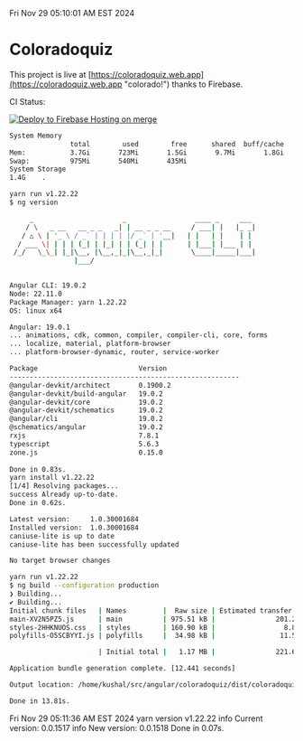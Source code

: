Fri Nov 29 05:10:01 AM EST 2024

# Coloradoquiz


This project is live at [https://coloradoquiz.web.app](https://coloradoquiz.web.app "colorado!") thanks to Firebase.

CI Status: 

[![Deploy to Firebase Hosting on merge](https://github.com/teamkushal/coloradoquiz/actions/workflows/firebase-hosting-merge.yml/badge.svg)](https://github.com/teamkushal/coloradoquiz/actions/workflows/firebase-hosting-merge.yml)

```bash
System Memory
               total        used        free      shared  buff/cache   available
Mem:           3.7Gi       723Mi       1.5Gi       9.7Mi       1.8Gi       3.0Gi
Swap:          975Mi       540Mi       435Mi
System Storage
1.4G	.
```
```bash
yarn run v1.22.22
$ ng version

     _                      _                 ____ _     ___
    / \   _ __   __ _ _   _| | __ _ _ __     / ___| |   |_ _|
   / △ \ | '_ \ / _` | | | | |/ _` | '__|   | |   | |    | |
  / ___ \| | | | (_| | |_| | | (_| | |      | |___| |___ | |
 /_/   \_\_| |_|\__, |\__,_|_|\__,_|_|       \____|_____|___|
                |___/
    

Angular CLI: 19.0.2
Node: 22.11.0
Package Manager: yarn 1.22.22
OS: linux x64

Angular: 19.0.1
... animations, cdk, common, compiler, compiler-cli, core, forms
... localize, material, platform-browser
... platform-browser-dynamic, router, service-worker

Package                         Version
---------------------------------------------------------
@angular-devkit/architect       0.1900.2
@angular-devkit/build-angular   19.0.2
@angular-devkit/core            19.0.2
@angular-devkit/schematics      19.0.2
@angular/cli                    19.0.2
@schematics/angular             19.0.2
rxjs                            7.8.1
typescript                      5.6.3
zone.js                         0.15.0
    
Done in 0.83s.
yarn install v1.22.22
[1/4] Resolving packages...
success Already up-to-date.
Done in 0.62s.
```
```bash
Latest version:     1.0.30001684
Installed version:  1.0.30001684
caniuse-lite is up to date
caniuse-lite has been successfully updated

No target browser changes
```
```bash
yarn run v1.22.22
$ ng build --configuration production
❯ Building...
✔ Building...
Initial chunk files   | Names         |  Raw size | Estimated transfer size
main-XV2N5PZ5.js      | main          | 975.51 kB |               201.27 kB
styles-2HHKNUOS.css   | styles        | 160.90 kB |                 8.88 kB
polyfills-O5SCBYYI.js | polyfills     |  34.98 kB |                11.52 kB

                      | Initial total |   1.17 MB |               221.67 kB

Application bundle generation complete. [12.441 seconds]

Output location: /home/kushal/src/angular/coloradoquiz/dist/coloradoquiz

Done in 13.81s.
```
Fri Nov 29 05:11:36 AM EST 2024
yarn version v1.22.22
info Current version: 0.0.1517
info New version: 0.0.1518
Done in 0.07s.
